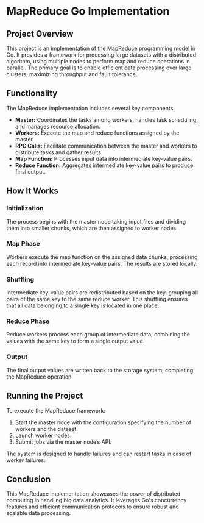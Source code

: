 # MapReduce Go Implementation

## Project Overview

This project is an implementation of the MapReduce programming model in Go. It provides a framework for processing large datasets with a distributed algorithm, using multiple nodes to perform map and reduce operations in parallel. The primary goal is to enable efficient data processing over large clusters, maximizing throughput and fault tolerance.

## Functionality

The MapReduce implementation includes several key components:

- **Master:** Coordinates the tasks among workers, handles task scheduling, and manages resource allocation.
- **Workers:** Execute the map and reduce functions assigned by the master.
- **RPC Calls:** Facilitate communication between the master and workers to distribute tasks and gather results.
- **Map Function:** Processes input data into intermediate key-value pairs.
- **Reduce Function:** Aggregates intermediate key-value pairs to produce final output.

## How It Works

### Initialization
The process begins with the master node taking input files and dividing them into smaller chunks, which are then assigned to worker nodes.

### Map Phase
Workers execute the map function on the assigned data chunks, processing each record into intermediate key-value pairs. The results are stored locally.

### Shuffling
Intermediate key-value pairs are redistributed based on the key, grouping all pairs of the same key to the same reduce worker. This shuffling ensures that all data belonging to a single key is located in one place.

### Reduce Phase
Reduce workers process each group of intermediate data, combining the values with the same key to form a single output value.

### Output
The final output values are written back to the storage system, completing the MapReduce operation.

## Running the Project

To execute the MapReduce framework:

1. Start the master node with the configuration specifying the number of workers and the dataset.
2. Launch worker nodes.
3. Submit jobs via the master node’s API.

The system is designed to handle failures and can restart tasks in case of worker failures.

## Conclusion

This MapReduce implementation showcases the power of distributed computing in handling big data analytics. It leverages Go's concurrency features and efficient communication protocols to ensure robust and scalable data processing.
